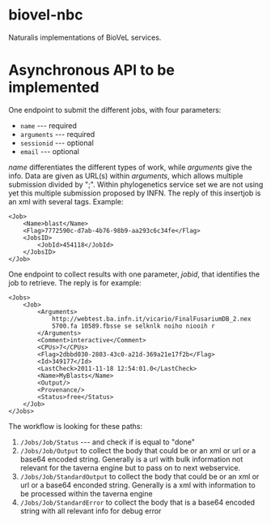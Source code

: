 biovel-nbc
==========

Naturalis implementations of BioVeL services.

Asynchronous API to be implemented
==================================

One endpoint to submit the different jobs, with four parameters: 
* `name` --- required
* `arguments` --- required
* `sessionid` --- optional
* `email` --- optional

*name* differentiates the different types of work, while *arguments* give the info. 
Data are given as URL(s) within *arguments*, which allows multiple submission 
divided by ";". Within phylogenetics service set we are not using yet this multiple 
submission proposed by INFN. The reply of this insertjob is an xml with several tags. 
Example:

	<Job>
		<Name>blast</Name>
		<Flag>7772590c-d7ab-4b76-98b9-aa293c6c34fe</Flag>
		<JobsID>
			<JobId>454118</JobId>
		</JobsID>
	</Job>

One endpoint to collect results with one parameter, *jobid*, that identifies the job 
to retrieve. The reply is for example:

	<Jobs>
		<Job>
			<Arguments>
				http://webtest.ba.infn.it/vicario/FinalFusariumDB_2.nex 
				5700.fa 10589.fbsse se selknlk noiho niooih r 
			</Arguments>
			<Comment>interactive</Comment>
			<CPUs>7</CPUs>
			<Flag>2dbbd030-2803-43c0-a21d-369a21e17f2b</Flag>
			<Id>349177</Id>
			<LastCheck>2011-11-18 12:54:01.0</LastCheck>
			<Name>MyBlasts</Name>
			<Output/>
			<Provenance/>
			<Status>free</Status>
		</Job>
	</Jobs>

The workflow is looking for these paths:

1. `/Jobs/Job/Status` --- and check if is equal to "done"
2. `/Jobs/Job/Output`  to collect the body that could be or an xml or url or a base64 
   encoded string. Generally is a url with bulk information not relevant for the taverna 
   engine but to pass on to next webservice.
3. `/Jobs/Job/StandardOutput` to collect the body that could be or an xml or url or a 
   base64 enconded string. Generally is a xml with information to be processed within the 
   taverna engine
4. `/Jobs/Job/StandardError` to collect the body that is a base64 encoded string with 
   all relevant info for debug error
